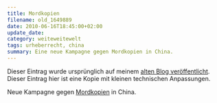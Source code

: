 ```yaml
---
title: Mordkopien
filename: old_1649889
date: 2010-06-16T18:45:00+02:00
update_date:
category: weiteweitewelt
tags: urheberrecht, china
summary: Eine neue Kampagne gegen Mordkopien in China.
---
```

Dieser Eintrag wurde ursprünglich auf meinem [alten Blog veröffentlicht](https://stu.blogger.de/stories/1649889/). Dieser Eintrag hier ist eine Kopie mit kleinen technischen Anpassungen.

Neue Kampagne gegen [Mordkopien](http://www.gulli.com/news/raubkopien-t-ten-musiker-2010-06-16) in China.
